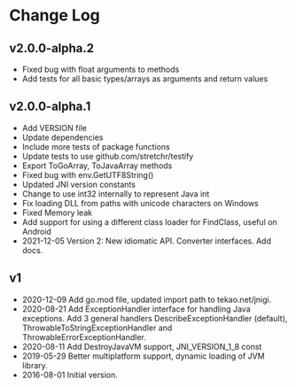 # Change Log

## v2.0.0-alpha.2
- Fixed bug with float arguments to methods
- Add tests for all basic types/arrays as arguments and return values

## v2.0.0-alpha.1
- Add VERSION file
- Update dependencies
- Include more tests of package functions
- Update tests to use github.com/stretchr/testify
- Export ToGoArray, ToJavaArray methods
- Fixed bug with env.GetUTF8String()
- Updated JNI version constants
- Change to use int32 internally to represent Java int
- Fix loading DLL from paths with unicode characters on Windows
- Fixed Memory leak
- Add support for using a different class loader for FindClass, useful on Android
- 2021-12-05 Version 2: New idiomatic API. Converter interfaces. Add docs.

## v1
- 2020-12-09 Add go.mod file, updated import path to tekao.net/jnigi.
- 2020-08-21 Add ExceptionHandler interface for handling Java exceptions. Add 3 general handlers DescribeExceptionHandler (default), ThrowableToStringExceptionHandler and ThrowableErrorExceptionHandler.
- 2020-08-11 Add DestroyJavaVM support, JNI_VERSION_1_8 const
- 2019-05-29 Better multiplatform support, dynamic loading of JVM library.
- 2016-08-01 Initial version.
